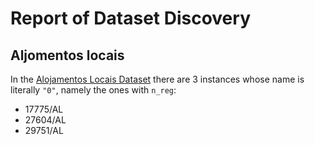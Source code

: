 # Report of Dataset Discovery

## Aljomentos locais
In the [Alojamentos Locais Dataset](https://servsig.cm-porto.pt/arcgis/rest/services/OpenData_APD/OpenData_APD/MapServer/35) there are 3 instances whose name is literally `"0"`, namely the ones with `n_reg`:
 * 17775/AL
 * 27604/AL
 * 29751/AL

 